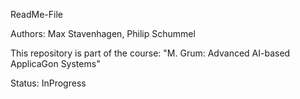ReadMe-File

Authors: Max Stavenhagen, Philip Schummel

This repository is part of the course: "M. Grum: Advanced AI-based ApplicaGon Systems"

Status: InProgress
